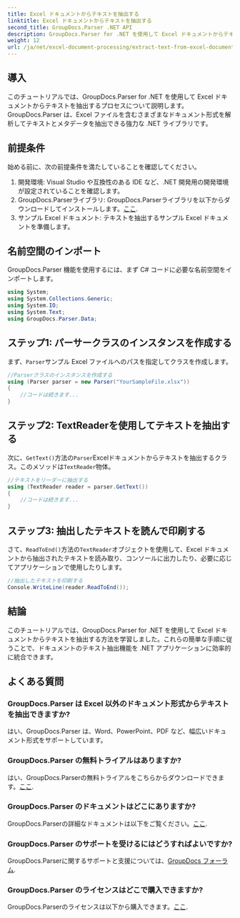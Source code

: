 ```yaml
---
title: Excel ドキュメントからテキストを抽出する
linktitle: Excel ドキュメントからテキストを抽出する
second_title: GroupDocs.Parser .NET API
description: GroupDocs.Parser for .NET を使用して Excel ドキュメントからテキストを抽出する方法を簡単な手順で学習します。
weight: 12
url: /ja/net/excel-document-processing/extract-text-from-excel-document/
---
```

## 導入
このチュートリアルでは、GroupDocs.Parser for .NET を使用して Excel ドキュメントからテキストを抽出するプロセスについて説明します。GroupDocs.Parser は、Excel ファイルを含むさまざまなドキュメント形式を解析してテキストとメタデータを抽出できる強力な .NET ライブラリです。
## 前提条件
始める前に、次の前提条件を満たしていることを確認してください。
1. 開発環境: Visual Studio や互換性のある IDE など、.NET 開発用の開発環境が設定されていることを確認します。
2.  GroupDocs.Parserライブラリ: GroupDocs.Parserライブラリを以下からダウンロードしてインストールします。[ここ](https://releases.groupdocs.com/parser/net/).
3. サンプル Excel ドキュメント: テキストを抽出するサンプル Excel ドキュメントを準備します。

## 名前空間のインポート
GroupDocs.Parser 機能を使用するには、まず C# コードに必要な名前空間をインポートします。
```csharp
using System;
using System.Collections.Generic;
using System.IO;
using System.Text;
using GroupDocs.Parser.Data;
```
## ステップ1: パーサークラスのインスタンスを作成する
まず、`Parser`サンプル Excel ファイルへのパスを指定してクラスを作成します。
```csharp
//Parserクラスのインスタンスを作成する
using (Parser parser = new Parser("YourSampleFile.xlsx"))
{
    //コードは続きます...
}
```
## ステップ2: TextReaderを使用してテキストを抽出する
次に、`GetText()`方法の`Parser`Excelドキュメントからテキストを抽出するクラス。このメソッドは`TextReader`物体。
```csharp
//テキストをリーダーに抽出する
using (TextReader reader = parser.GetText())
{
    //コードは続きます...
}
```
## ステップ3: 抽出したテキストを読んで印刷する
さて、`ReadToEnd()`方法の`TextReader`オブジェクトを使用して、Excel ドキュメントから抽出されたテキストを読み取り、コンソールに出力したり、必要に応じてアプリケーションで使用したりします。
```csharp
//抽出したテキストを印刷する
Console.WriteLine(reader.ReadToEnd());
```

## 結論
このチュートリアルでは、GroupDocs.Parser for .NET を使用して Excel ドキュメントからテキストを抽出する方法を学習しました。これらの簡単な手順に従うことで、ドキュメントのテキスト抽出機能を .NET アプリケーションに効率的に統合できます。

## よくある質問
### GroupDocs.Parser は Excel 以外のドキュメント形式からテキストを抽出できますか?
はい、GroupDocs.Parser は、Word、PowerPoint、PDF など、幅広いドキュメント形式をサポートしています。
### GroupDocs.Parser の無料トライアルはありますか?
はい、GroupDocs.Parserの無料トライアルをこちらからダウンロードできます。[ここ](https://releases.groupdocs.com/).
### GroupDocs.Parser のドキュメントはどこにありますか?
 GroupDocs.Parserの詳細なドキュメントは以下をご覧ください。[ここ](https://tutorials.groupdocs.com/parser/net/).
### GroupDocs.Parser のサポートを受けるにはどうすればよいですか?
GroupDocs.Parserに関するサポートと支援については、[GroupDocs フォーラム](https://forum.groupdocs.com/c/parser/17).
### GroupDocs.Parser のライセンスはどこで購入できますか?
 GroupDocs.Parserのライセンスは以下から購入できます。[ここ](https://purchase.groupdocs.com/buy).